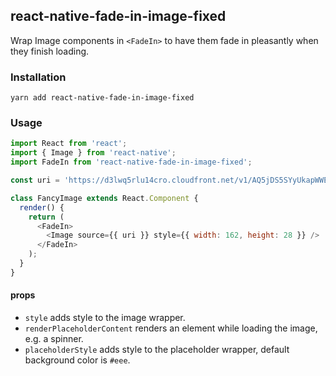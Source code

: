 ## react-native-fade-in-image-fixed

Wrap Image components in `<FadeIn>` to have them fade in pleasantly when they finish loading.

### Installation

```
yarn add react-native-fade-in-image-fixed
```

### Usage

```javascript
import React from 'react';
import { Image } from 'react-native';
import FadeIn from 'react-native-fade-in-image-fixed';

const uri = 'https://d3lwq5rlu14cro.cloudfront.net/v1/AQ5jDS5SYyUkapWWEviV.png';

class FancyImage extends React.Component {
  render() {
    return (
      <FadeIn>
        <Image source={{ uri }} style={{ width: 162, height: 28 }} />
      </FadeIn>
    );
  }
}
```

#### props

- `style` adds style to the image wrapper.
- `renderPlaceholderContent` renders an element while loading the image, e.g. a spinner.
- `placeholderStyle` adds style to the placeholder wrapper, default background color is `#eee`.

